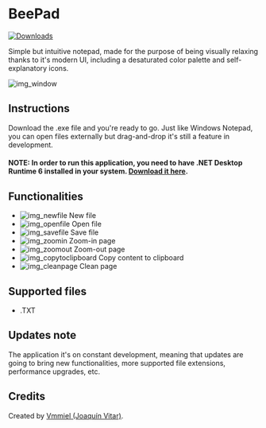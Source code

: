 # BeePad
[![Downloads](https://img.shields.io/github/v/release/Vmmiel/BeePad?style=for-the-badge&color=989dec&labelColor=ff9d21&label=Downloads&logo=appveyor)](https://github.com/Ammielv/BeePad/releases/latest)

Simple but intuitive notepad, made for the purpose of being visually relaxing thanks to it's modern UI, including a desaturated color palette and self-explanatory icons.

![img_window](https://user-images.githubusercontent.com/127240074/226782527-562ec1bd-0369-494f-9a64-b3836105f893.png)

## Instructions
Download the .exe file and you're ready to go. Just like Windows Notepad, you can open files externally but drag-and-drop it's still a feature in development.

#### NOTE: In order to run this application, you need to have .NET Desktop Runtime 6 installed in your system. [Download it here](https://dotnet.microsoft.com/en-us/download/dotnet/6.0).

## Functionalities
* ![img_newfile](https://user-images.githubusercontent.com/127240074/226764081-ab26469e-8c7b-448f-8b33-65a5f71d0016.png) 
New file
* ![img_openfile](https://user-images.githubusercontent.com/127240074/226764304-c49ad62a-758f-4070-b066-870d7e93a947.png) 
Open file
* ![img_savefile](https://user-images.githubusercontent.com/127240074/226764391-f0ceb007-bd9b-4e01-bd19-335ec259af5e.png)
Save file
* ![img_zoomin](https://user-images.githubusercontent.com/127240074/226764461-4a77b3e2-7512-4e99-8310-6e31d593c2df.png)
Zoom-in page
* ![img_zoomout](https://user-images.githubusercontent.com/127240074/226764487-d63fd7c2-0802-40ce-bc16-c0dc6c13c83f.png)
Zoom-out page
* ![img_copytoclipboard](https://user-images.githubusercontent.com/127240074/226764503-095e64fc-9743-42c4-baf7-2111e3a6db41.png)
Copy content to clipboard
* ![img_cleanpage](https://user-images.githubusercontent.com/127240074/226764534-cd852951-242a-4edd-9318-402584a06687.png)
Clean page

## Supported files
* .TXT

## Updates note
The application it's on constant development, meaning that updates are going to bring new functionalities, more supported file extensions, performance upgrades, etc.

## Credits
Created by [Vmmiel (Joaquín Vitar)](https://www.linkedin.com/in/joaquin-vitar/).
